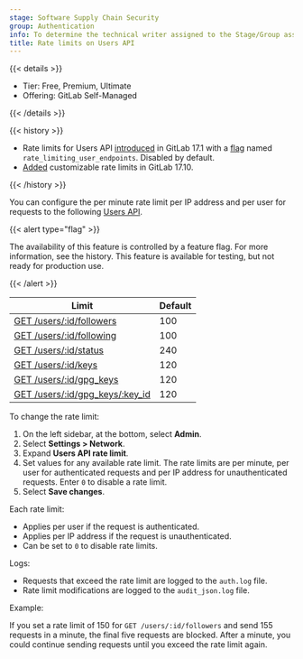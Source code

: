 ```yaml
---
stage: Software Supply Chain Security
group: Authentication
info: To determine the technical writer assigned to the Stage/Group associated with this page, see https://handbook.gitlab.com/handbook/product/ux/technical-writing/#assignments
title: Rate limits on Users API
---
```


{{< details >}}

- Tier: Free, Premium, Ultimate
- Offering: GitLab Self-Managed

{{< /details >}}

{{< history >}}

- Rate limits for Users API [introduced](https://gitlab.com/gitlab-org/gitlab/-/issues/452349) in GitLab 17.1 with a [flag](../feature_flags.md) named `rate_limiting_user_endpoints`. Disabled by default.
- [Added](https://gitlab.com/gitlab-org/gitlab/-/merge_requests/181054) customizable rate limits in GitLab 17.10.

{{< /history >}}

You can configure the per minute rate limit per IP address and per user for requests to the following [Users API](../../api/users.md).

{{< alert type="flag" >}}

The availability of this feature is controlled by a feature flag.
For more information, see the history.
This feature is available for testing, but not ready for production use.

{{< /alert >}}

| Limit                                                           | Default |
|-----------------------------------------------------------------|---------|
| [GET /users/:id/followers](../../api/user_follow_unfollow.md#list-all-accounts-that-follow-a-user) | 100     |
| [GET /users/:id/following](../../api/user_follow_unfollow.md#list-all-accounts-followed-by-a-user) | 100     |
| [GET /users/:id/status](../../api/users.md#get-the-status-of-a-user)       | 240     |
| [GET /users/:id/keys](../../api/user_keys.md#list-all-ssh-keys-for-a-user)           | 120     |
| [GET /users/:id/gpg_keys](../../api/user_keys.md#list-all-gpg-keys-for-a-user)   | 120     |
| [GET /users/:id/gpg_keys/:key_id](../../api/user_keys.md#get-a-gpg-key-for-a-user) | 120     |

To change the rate limit:

1. On the left sidebar, at the bottom, select **Admin**.
1. Select **Settings > Network**.
1. Expand **Users API rate limit**.
1. Set values for any available rate limit. The rate limits are per minute, per user for authenticated requests and per IP address for unauthenticated requests. Enter `0` to disable a rate limit.
1. Select **Save changes**.

Each rate limit:

- Applies per user if the request is authenticated.
- Applies per IP address if the request is unauthenticated.
- Can be set to `0` to disable rate limits.

Logs:

- Requests that exceed the rate limit are logged to the `auth.log` file.
- Rate limit modifications are logged to the `audit_json.log` file.

Example:

If you set a rate limit of 150 for `GET /users/:id/followers` and send 155 requests in a minute, the
final five requests are blocked. After a minute, you could continue sending requests until you
exceed the rate limit again.
